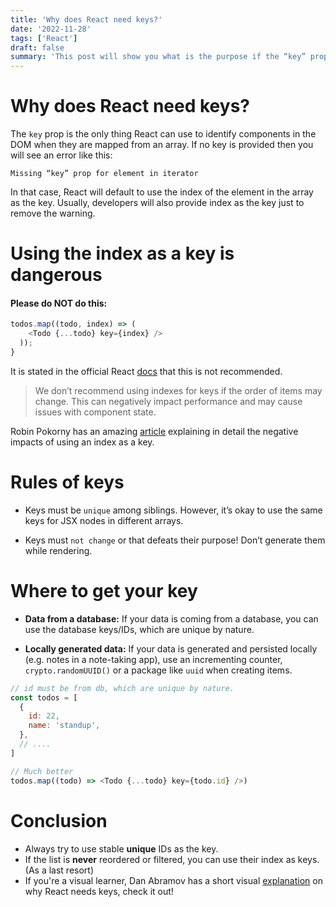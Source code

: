 ```yaml
---
title: 'Why does React need keys?'
date: '2022-11-28'
tags: ['React']
draft: false
summary: 'This post will show you what is the purpose if the “key” prop in React and some best practices around it.'
---
```


# Why does React need keys?

The `key` prop is the only thing React can use to identify components in the DOM when they are
mapped from an array. If no key is provided then you will see an error like this:

```
Missing “key” prop for element in iterator
```

In that case, React will default to use the index of the element in the array as the key.
Usually, developers will also provide index as the key just to remove the warning.

# Using the index as a key is dangerous

#### Please do NOT do this:

```js
todos.map((todo, index) => (
    <Todo {...todo} key={index} />
  ));
}
```

It is stated in the official React [docs](https://reactjs.org/docs/lists-and-keys.html) that this is not recommended.

> We don’t recommend using indexes for keys if the order of items may change.
> This can negatively impact performance and may cause issues with component state.

Robin Pokorny has an amazing [article](https://robinpokorny.medium.com/index-as-a-key-is-an-anti-pattern-e0349aece318) explaining in detail the negative impacts of using an index as a key.

# Rules of keys

- Keys must be `unique` among siblings. However, it’s okay to use the same keys for JSX nodes
  in different arrays.

- Keys must `not change` or that defeats their purpose! Don’t generate them while rendering.

# Where to get your key

- **Data from a database:** If your data is coming from a database, you can use the database keys/IDs,
  which are unique by nature.

- **Locally generated data:** If your data is generated and persisted locally (e.g. notes in a note-taking app),
  use an incrementing counter, `crypto.randomUUID()` or a package like `uuid` when creating items.

```js
// id must be from db, which are unique by nature.
const todos = [
  {
    id: 22,
    name: 'standup',
  },
  // ....
]

// Much better
todos.map((todo) => <Todo {...todo} key={todo.id} />)
```

# Conclusion

- Always try to use stable **unique** IDs as the key.
- If the list is **never** reordered or filtered, you can use their index as keys. (As a last resort)
- If you're a visual learner, Dan Abramov has a short visual [explanation](https://twitter.com/dan_abramov/status/1415279090446204929?lang=en) on why React needs keys, check it out!
